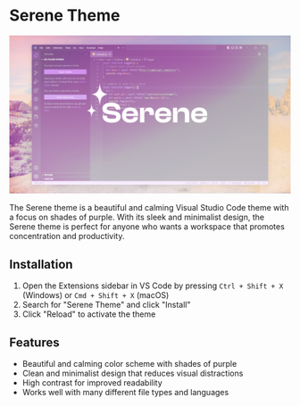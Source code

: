 # Serene Theme

![Serene Theme Screenshot](./public/wallpaper.png)

The Serene theme is a beautiful and calming Visual Studio Code theme with a focus on shades of purple. With its sleek and minimalist design, the Serene theme is perfect for anyone who wants a workspace that promotes concentration and productivity.

## Installation

1. Open the Extensions sidebar in VS Code by pressing `Ctrl + Shift + X` (Windows) or `Cmd + Shift + X` (macOS)
2. Search for "Serene Theme" and click "Install"
3. Click "Reload" to activate the theme

## Features

- Beautiful and calming color scheme with shades of purple
- Clean and minimalist design that reduces visual distractions
- High contrast for improved readability
- Works well with many different file types and languages